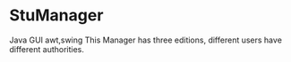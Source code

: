 # StuManager
Java GUI awt,swing
This Manager has three editions, different users have different authorities.
